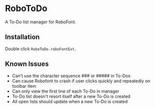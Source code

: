 RoboToDo
========

A To-Do list manager for RoboFont.

Installation
------------

Double click ```RoboToDo.roboFontExt```.

Known Issues
------------

* Can't use the character sequence ### or ##### in To-Dos
* Can cause Robofont to crash if user clicks quickly and repeatedly on toolbar item
* Can only view the first line of each To-Do in manager
* To-Do list doesn't resort itself after a new To-Do is created
* All open lists should update when a new To-Do is created
